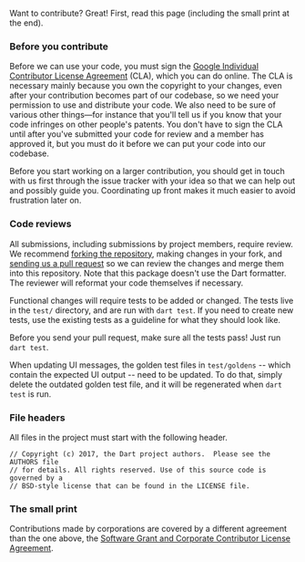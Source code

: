 Want to contribute? Great! First, read this page (including the small print at
the end).

### Before you contribute

Before we can use your code, you must sign the
[Google Individual Contributor License Agreement][CLA] (CLA), which you can do
online. The CLA is necessary mainly because you own the copyright to your
changes, even after your contribution becomes part of our codebase, so we need
your permission to use and distribute your code. We also need to be sure of
various other things—for instance that you'll tell us if you know that your code
infringes on other people's patents. You don't have to sign the CLA until after
you've submitted your code for review and a member has approved it, but you must
do it before we can put your code into our codebase.

Before you start working on a larger contribution, you should get in touch with
us first through the issue tracker with your idea so that we can help out and
possibly guide you. Coordinating up front makes it much easier to avoid
frustration later on.

[CLA]: https://cla.developers.google.com/about/google-individual

### Code reviews

All submissions, including submissions by project members, require review. We
recommend [forking the repository][fork], making changes in your fork, and
[sending us a pull request][pr] so we can review the changes and merge them into
this repository. Note that this package doesn't use the Dart formatter. The
reviewer will reformat your code themselves if necessary.

[fork]: https://help.github.com/articles/about-forks/
[pr]: https://help.github.com/articles/creating-a-pull-request/

Functional changes will require tests to be added or changed. The tests live in
the `test/` directory, and are run with `dart test`. If you need to create
new tests, use the existing tests as a guideline for what they should look like.

Before you send your pull request, make sure all the tests pass! Just run 
`dart test`.

When updating UI messages, the golden test files in `test/goldens` -- which
contain the expected UI output -- need to be updated. To do that, simply delete the outdated golden test file, and it will be regenerated when `dart test` is run.

### File headers

All files in the project must start with the following header.

```
// Copyright (c) 2017, the Dart project authors.  Please see the AUTHORS file
// for details. All rights reserved. Use of this source code is governed by a
// BSD-style license that can be found in the LICENSE file.
```

### The small print

Contributions made by corporations are covered by a different agreement than the
one above, the
[Software Grant and Corporate Contributor License Agreement][CCLA].

[CCLA]: https://developers.google.com/open-source/cla/corporate
